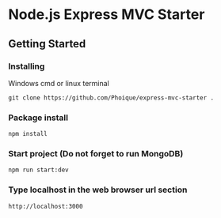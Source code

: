 # Node.js Express MVC Starter
## Getting Started
### Installing
Windows cmd or linux terminal
```
git clone https://github.com/Phoique/express-mvc-starter .
```
### Package install
```
npm install
```
### Start project (Do not forget to run MongoDB)
```
npm run start:dev
```
### Type localhost in the web browser url section
```
http://localhost:3000
```